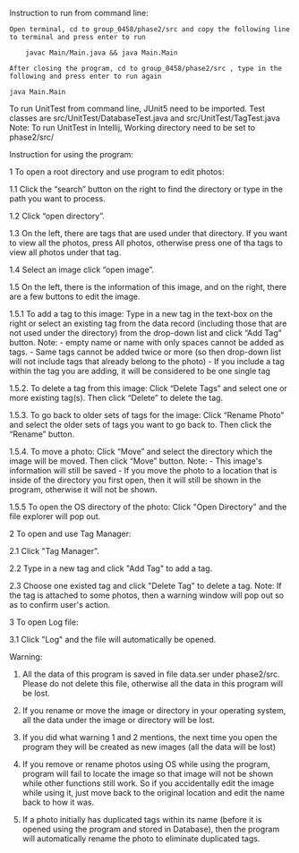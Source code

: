 Instruction to run from command line:

    Open terminal, cd to group_0458/phase2/src and copy the following line to terminal and press enter to run

        javac Main/Main.java && java Main.Main

    After closing the program, cd to group_0458/phase2/src , type in the following and press enter to run again
	
	java Main.Main

To run UnitTest from command line, JUnit5 need to be imported. Test classes are src/UnitTest/DatabaseTest.java and src/UnitTest/TagTest.java
  Note: To run UnitTest in Intellij, Working directory need to be set to phase2/src/

Instruction for using the program:

1 To open a root directory and use program to edit photos:

1.1 Click the “search” button on the right to find the directory or type in the path you want to process.

1.2 Click “open directory”.

1.3 On the left, there are tags that are used under that directory. If you want to view all the photos, press All photos, otherwise press one of tha tags to view all photos under that tag.

1.4 Select an image click “open image”.

1.5 On the left, there is the information of this image, and on the right, there are a few buttons to edit the image.

1.5.1 To add a tag to this image:
     Type in a new tag in the text-box on the right or select an existing tag from the data record (including those that are not used under the directory) from the drop-down list and click “Add Tag” button.
     Note: - empty name or name with only spaces cannot be added as tags.
           - Same tags cannot be added twice or more (so then drop-down list will not include tags that already belong to the photo) 
           - If you include a tag within the tag you are adding, it will be considered to be one single tag

1.5.2. To delete a tag from this image:
     Click “Delete Tags” and select one or more existing tag(s). Then click “Delete” to delete the tag.

1.5.3. To go back to older sets of tags for the image:
     Click “Rename Photo” and select the older sets of tags you want to go back to. Then click the “Rename” button.

1.5.4. To move a photo:
     Click “Move” and select the directory which the image will be moved. Then click “Move” button. 
     Note: - This image's information will still be saved
	   - If you move the photo to a location that is inside of the directory you first open, then it will still be shown in the program, otherwise it will not be shown.

1.5.5 To open the OS directory of the photo:
     Click "Open Directory" and the file explorer will pop out. 

2 To open and use Tag Manager:

2.1 Click "Tag Manager".

2.2 Type in a new tag and click "Add Tag" to add a tag.

2.3 Choose one existed tag and click "Delete Tag" to delete a tag.
      Note: If the tag is attached to some photos, then a warning window will pop out so as to confirm user's action.

3 To open Log file:

3.1 Click "Log" and the file will automatically be opened.



Warning:
1. All the data of this program is saved in file data.ser under phase2/src. Please do not delete this file, otherwise all the data in this program will be lost.

2. If you rename or move the image or directory in your operating system, all the data under the image or directory will be lost.

3. If you did what warning 1 and 2 mentions, the next time you open the program they will be created as new images (all the data will be lost)

4. If you remove or rename photos using OS while using the program, program will fail to locate the image so that image will not be shown while other functions still work. So if you accidentally edit the image while using it, just move back to the original location and edit the name back to how it was.

5. If a photo initially has duplicated tags within its name (before it is opened using the program and stored in Database), then the program will automatically rename the photo to eliminate duplicated tags.
